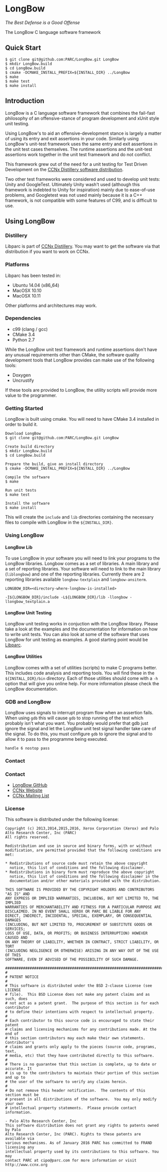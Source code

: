 LongBow
=======
_The Best Defense is a Good Offense_

The LongBow C language software framework

## Quick Start ##
```
$ git clone git@github.com:PARC/LongBow.git LongBow
$ mkdir LongBow.build
$ cd LongBow.build
$ cmake -DCMAKE_INSTALL_PREFIX=${INSTALL_DIR} ../LongBow
$ make
$ make test
$ make install
```

## Introduction ##

LongBow is a C language software framework that combines the fail-fast philosophy of an offensive-stance of program development and xUnit style unit testing.

Using LongBow's to aid an offensive-development stance is largely a matter of using its entry and exit assertions in your code.  Similarly using LongBow's unit-test framework uses the same entry and exit assertions in the unit test cases themselves.  The runtime assertions and the unit-test assertions work together in the unit test framework and do not conflict.

This framework grew out of the need for a unit testing for Test Driven Development on the [CCNx Distillery software distribution](https://github.com/PARC/CCNx_Distillery).

Two other test frameworks were considered and used to develop unit tests: Unity and GoogleTest.  Ultimately Unity wash't used (although this framework is indebted to Unity for inspiration) mainly due to ease-of-use problems, and Googletest was not used mainly because it is a C++ framework, is not compatible with some features of C99, and is difficult to use.

## Using LongBow ##

### Distillery ###

Libparc is part of [CCNx Distillery](https://github.com/PARC/CCNx_Distillery). You may want to get the software via that distribution if you want to work on CCNx.

### Platforms ###

Libparc has been tested in:

- Ubuntu 14.04 (x86_64)
- MacOSX 10.10
- MacOSX 10.11

Other platforms and architectures may work.

### Dependencies ###

- c99 (clang / gcc)
- CMake 3.4
- Python 2.7

While the LongBow unit test framework and runtime assertions don't have any unusual requirements other than CMake, the software quality development tools that LongBow provides can make use of the following tools:

- Doxygen
- Uncrustify

If these tools are provided to LongBow, the utility scripts will provide more value to the programmer.

### Getting Started ###

LongBow is built using cmake. You will need to have CMake 3.4 installed in order to build it.

```
Download LongBow
$ git clone git@github.com:PARC/LongBow.git LongBow

Create build directory
$ mkdir LongBow.build
$ cd LongBow.build

Prepare the build, give an install directory
$ cmake -DCMAKE_INSTALL_PREFIX=${INSTALL_DIR} ../LongBow

Compile the software
$ make

Run unit tests
$ make test

Install the software
$ make install
```

This will create the `include` and `lib` directories containing the necessary files to compile with LongBow in the `${INSTALL_DIR}`.


### Using LongBow ###

#### LongBow Lib

To use LongBow in your software you will need to link your programs to the LongBow libraries.  Longbow comes as a set of libraries. A main library and a set of reporting libraries.  Your software will need to link to the main library (`liblongbow`) and one of the reporting libraries.  Currently there are 2 reporting libraries available `longbow-textplain` and `longbow-ansiterm`.

```
LONGBOW_DIR=<directory-where-longbow-is-installed>

-I${LONGBOW_DIR}/include -L${LONGBOW_DIR}/lib -llongbow -llongbow_textplain.a
```

#### LongBow Unit Testing

LongBow unit testing works in conjuction with the LongBow library. Please take a look at the examples and the documentation for information on how to write unit tests.  You can also look at some of the software that uses LongBow for unit testing as examples.  A good starting point would be [Libparc](https://github.com/PARC/Libparc).

#### LongBow Utilities

LongBow comes with a set of utilities (scripts) to make C programs better. This includes code analysis and reporting tools. You will find these in the `${INSTALL_DIR}/bin` directory. Each of those utilities should come with a `-h` option that will give you online help. For more information please check the LongBow documentation.

### GDB and LongBow ###
LongBow uses signals to interrupt program flow when an assertion fails.
When using `gdb` this will cause `gdb` to stop running of the test which probably isn't what you want.
You probably would prefer that gdb just ignore the signal and let the LongBow unit test signal handler take care of the signal.
To do this, you must configure `gdb` to ignore the signal and to allow it to pass to the programme being executed.

`handle 6 nostop pass`

### Contact ###

### Contact ###

- [LongBow GitHub](https://github.com/PARC/LongBow)
- [CCNx Website](http://www.ccnx.org/)
- [CCNx Mailing List](https://www.ccnx.org/mailman/listinfo/ccnx/)

### License ###

This software is distributed under the following license:

```
Copyright (c) 2013,2014,2015,2016, Xerox Corporation (Xerox) and Palo Alto Research Center, Inc (PARC)
All rights reserved.

Redistribution and use in source and binary forms, with or without
modification, are permitted provided that the following conditions are met:

* Redistributions of source code must retain the above copyright
  notice, this list of conditions and the following disclaimer.
* Redistributions in binary form must reproduce the above copyright
  notice, this list of conditions and the following disclaimer in the
  documentation and/or other materials provided with the distribution.

THIS SOFTWARE IS PROVIDED BY THE COPYRIGHT HOLDERS AND CONTRIBUTORS "AS IS" AND
ANY EXPRESS OR IMPLIED WARRANTIES, INCLUDING, BUT NOT LIMITED TO, THE IMPLIED
WARRANTIES OF MERCHANTABILITY AND FITNESS FOR A PARTICULAR PURPOSE ARE
DISCLAIMED. IN NO EVENT SHALL XEROX OR PARC BE LIABLE FOR ANY
DIRECT, INDIRECT, INCIDENTAL, SPECIAL, EXEMPLARY, OR CONSEQUENTIAL DAMAGES
(INCLUDING, BUT NOT LIMITED TO, PROCUREMENT OF SUBSTITUTE GOODS OR SERVICES;
LOSS OF USE, DATA, OR PROFITS; OR BUSINESS INTERRUPTION) HOWEVER CAUSED AND
ON ANY THEORY OF LIABILITY, WHETHER IN CONTRACT, STRICT LIABILITY, OR TORT
(INCLUDING NEGLIGENCE OR OTHERWISE) ARISING IN ANY WAY OUT OF THE USE OF THIS
SOFTWARE, EVEN IF ADVISED OF THE POSSIBILITY OF SUCH DAMAGE.

################################################################################
#
# PATENT NOTICE
#
# This software is distributed under the BSD 2-clause License (see LICENSE
# file).  This BSD License does not make any patent claims and as such, does
# not act as a patent grant.  The purpose of this section is for each contributor
# to define their intentions with respect to intellectual property.
#
# Each contributor to this source code is encouraged to state their patent
# claims and licensing mechanisms for any contributions made. At the end of
# this section contributors may each make their own statements.  Contributor's
# claims and grants only apply to the pieces (source code, programs, text,
# media, etc) that they have contributed directly to this software.
#
# There is no guarantee that this section is complete, up to date or accurate. It
# is up to the contributors to maintain their portion of this section and up to
# the user of the software to verify any claims herein.
#
# Do not remove this header notification.  The contents of this section must be
# present in all distributions of the software.  You may only modify your own
# intellectual property statements.  Please provide contact information.

- Palo Alto Research Center, Inc
This software distribution does not grant any rights to patents owned by Palo
Alto Research Center, Inc (PARC). Rights to these patents are available via
various mechanisms. As of January 2016 PARC has committed to FRAND licensing any
intellectual property used by its contributions to this software. You may
contact PARC at cipo@parc.com for more information or visit http://www.ccnx.org
```
